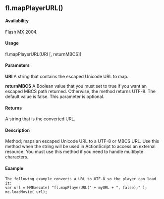 ## fl.mapPlayerURL()

#### Availability

Flash MX 2004.

#### Usage

fl.mapPlayerURL(URI \[, returnMBCS\])

#### Parameters

**URI** A string that contains the escaped Unicode URL to map.
>
**returnMBCS** A Boolean value that you must set to true if you want an escaped MBCS path returned. Otherwise, the method returns UTF-8. The default value is false. This parameter is optional.

#### Returns

A string that is the converted URL.

#### Description

Method; maps an escaped Unicode URL to a UTF-8 or MBCS URL. Use this method when the string will be used in ActionScript to access an external resource. You must use this method if you need to handle multibyte characters.

#### Example

```
The following example converts a URL to UTF-8 so the player can load it:
var url = MMExecute( "fl.mapPlayerURL(" + myURL + ", false);" ); mc.loadMovie( url);

```
